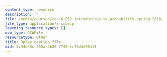 ```yaml
---
content_type: resource
description: ''
file: /media/courses/res-6-012-introduction-to-probability-spring-2018/5c34ee8c355a4b367740cc76d4e96a15_uQTFiXQR4PQ.srt
file_type: application/x-subrip
learning_resource_types: []
ocw_type: OCWFile
resourcetype: Other
title: 3play caption file
uid: 5c34ee8c-355a-4b36-7740-cc76d4e96a15
---
```

